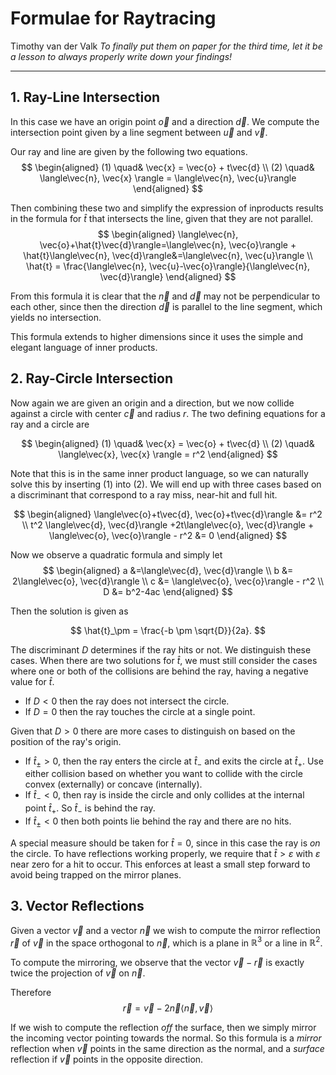 # Formulae for Raytracing
Timothy van der Valk
*To finally put them on paper for the third time, let it be a lesson to always properly write down your findings!*

---

## 1. Ray-Line Intersection
In this case we have an origin point $\vec{o}$ and a direction $\vec{d}$. We compute the intersection point given by a line segment between $\vec{u}$ and $\vec{v}$.

Our ray and line are given by the following two equations.
$$
\begin{aligned}
(1) \quad& \vec{x} = \vec{o} + t\vec{d} \\
(2) \quad& \langle\vec{n}, \vec{x} \rangle = \langle\vec{n}, \vec{u}\rangle
\end{aligned}
$$

Then combining these two and simplify the expression of inproducts results in the formula for $\hat{t}$ that intersects the line, given that they are not parallel.
$$
\begin{aligned}
\langle\vec{n}, \vec{o}+\hat{t}\vec{d}\rangle=\langle\vec{n}, \vec{o}\rangle + \hat{t}\langle\vec{n}, \vec{d}\rangle&=\langle\vec{n}, \vec{u}\rangle \\
\hat{t} = \frac{\langle\vec{n}, \vec{u}-\vec{o}\rangle}{\langle\vec{n}, \vec{d}\rangle}
\end{aligned}
$$

From this formula it is clear that the $\vec{n}$ and $\vec{d}$ may not be perpendicular to each other, since then the direction $\vec{d}$ is parallel to the line segment, which yields no intersection.

This formula extends to higher dimensions since it uses the simple and elegant language of inner products.

## 2. Ray-Circle Intersection

Now again we are given an origin and a direction, but we now collide against a circle with center $\vec{c}$ and radius $r$. The two defining equations for a ray and a circle are

$$
\begin{aligned}
(1) \quad& \vec{x} = \vec{o} + t\vec{d} \\
(2) \quad& \langle\vec{x}, \vec{x} \rangle = r^2
\end{aligned}
$$

Note that this is in the same inner product language, so we can naturally solve this by inserting $(1)$ into $(2)$. We will end up with three cases based on a discriminant that correspond to a ray miss, near-hit and full hit.

$$
\begin{aligned}
\langle\vec{o}+t\vec{d}, \vec{o}+t\vec{d}\rangle &= r^2 \\
t^2 \langle\vec{d}, \vec{d}\rangle +2t\langle\vec{o}, \vec{d}\rangle +  \langle\vec{o}, \vec{o}\rangle - r^2 &= 0
\end{aligned}
$$

Now we observe a quadratic formula and simply let
$$
\begin{aligned}
a &=\langle\vec{d}, \vec{d}\rangle \\ 
b &= 2\langle\vec{o}, \vec{d}\rangle \\
c &= \langle\vec{o}, \vec{o}\rangle - r^2 \\
D &= b^2-4ac
\end{aligned}
$$

Then the solution is given as

$$
\hat{t}_\pm = \frac{-b \pm \sqrt{D}}{2a}.
$$

The discriminant $D$ determines if the ray hits or not. We distinguish these cases. When there are two solutions for $\hat{t}$, we must still consider the cases where one or both of the collisions are behind the ray, having a negative value for $\hat{t}$.

- If $D < 0$ then the ray does not intersect the circle.
- If $D = 0$ then the ray touches the circle at a single point.

Given that $D > 0$ there are more cases to distinguish on based on the position of the ray's origin.
- If $\hat{t}_\pm > 0$, then the ray enters the circle at $\hat{t}_-$ and exits the circle at $\hat{t}_+$. Use either collision based on whether you want to collide with the circle convex (externally) or concave (internally).
- If $\hat{t}_- < 0$, then ray is inside the circle and only collides at the internal point $\hat{t}_+$. So $\hat{t}_-$ is behind the ray.
- If $\hat{t}_\pm < 0$ then both points lie behind the ray and there are no hits.

A special measure should be taken for $\hat{t}=0$, since in this case the ray is *on* the circle. To have reflections working properly, we require that $\hat{t}>\varepsilon$ with $\varepsilon$ near zero for a hit to occur. This enforces at least a small step forward to avoid being trapped on the mirror planes.

## 3. Vector Reflections
Given a vector $\vec{v}$ and a vector $\vec{n}$ we wish to compute the mirror reflection $\vec{r}$ of $\vec{v}$ in the space orthogonal to $\vec{n}$, which is a plane in $\mathbb{R}^3$ or a line in $\mathbb{R}^2$.

To compute the mirroring, we observe that the vector $\vec{v}-\vec{r}$ is exactly twice the projection of $\vec{v}$ on $\vec{n}$.

Therefore
$$
\vec{r} = \vec{v} - 2\vec{n}\langle \vec{n}, \vec{v}\rangle
$$

If we wish to compute the reflection *off* the surface, then we simply mirror the incoming vector pointing towards the normal. So this formula is a *mirror* reflection when $\vec{v}$ points in the same direction as the normal, and a *surface* reflection if $\vec{v}$ points in the opposite direction.